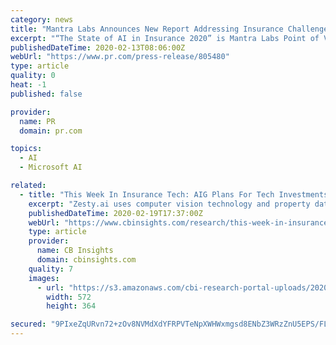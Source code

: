 ```yaml
---
category: news
title: "Mantra Labs Announces New Report Addressing Insurance Challenges, Solutions & Ripe Investment Opportunities in AI in 2020"
excerpt: "“The State of AI in Insurance 2020” is Mantra Labs Point of View (POV ... The company also has strategic technology partnerships with MongoDB, IBM Watson, Nvidia, and Microsoft Azure."
publishedDateTime: 2020-02-13T08:06:00Z
webUrl: "https://www.pr.com/press-release/805480"
type: article
quality: 0
heat: -1
published: false

provider:
  name: PR
  domain: pr.com

topics:
  - AI
  - Microsoft AI

related:
  - title: "This Week In Insurance Tech: AIG Plans For Tech Investments, State Farm’s Smart Home Patent, Zesty.ai Opens AI Research Lab In Montreal"
    excerpt: "Zesty.ai uses computer vision technology and property data to help insurance companies more accurately and quickly assess risks. Liechtenstein-based peer-to-peer insurtech startup VouchForMe has announced the integration of a new income protection product. The income protection product targets freelancers and provides a predetermined monthly ..."
    publishedDateTime: 2020-02-19T17:37:00Z
    webUrl: "https://www.cbinsights.com/research/this-week-in-insurance-tech-aig-statefarm-zestyai/"
    type: article
    provider:
      name: CB Insights
      domain: cbinsights.com
    quality: 7
    images:
      - url: "https://s3.amazonaws.com/cbi-research-portal-uploads/2020/02/18142955/Lemonade-ULR-02.18.20-572x364.png"
        width: 572
        height: 364

secured: "9PIxeZqURvn72+zOv8NVMdXdYFRPVTeNpXWHWxmgsd8ENbZ3WRzZnU5EPS/FLkoZBjhdxlRraff6NKSW8MPheYw1kXwR0moNVIC7pe98VumARBdy7uepj1Q4uaV0+IyJZA/9L6TYmMfBhQXnCFgpiuflsUaq5McK+TVI98OvT7wle/fDF/bW2Bl9scjuB9cMrVbAZXpd68PO0aB7bXkqHgLBARte7IozH2wS5l5ZhCAtfGPasqHNxLp2WYih0EyrUlYmCSAb5uHEA+mutfjA0Leqxl3DUUubZ3ybbp9tE0XU6tbaSCTyNfeeNwR1ZJ2w;P3eILnurKDUhXf2aYUGWdg=="
---
```


